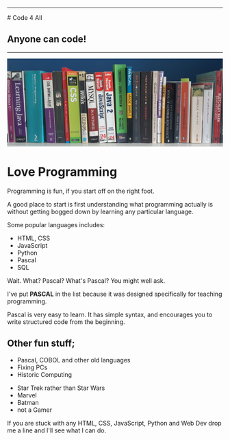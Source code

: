 <hr>
# Code 4 All 

## Anyone can code! 
<hr>

<img src="bookshelf.jpg">

# Love Programming

<p>Programming is fun, if you start off on the right foot.</p>
<p>A good place to start is first understanding what programming actually is without getting bogged down by learning any particular language.</p>

<p>Some popular languages includes:</p>
<ul><li>HTML, CSS</li><li>JavaScript</li><li>Python</li><li>Pascal</li><li>SQL</li></ul>

<p>Wait. What?  Pascal? What's Pascal? You might well ask.</p>
<p>I've put <strong>PASCAL</strong> in the list because it was designed specifically for teaching programming.</p>
<p>Pascal is very easy to learn. It has simple syntax, and encourages you to write structured code from the beginning.</p>

## Other fun stuff;

<ul><li>Pascal, COBOL and other old languages</li><li>Fixing PCs</li><li>Historic Computing</li></ul>
<ul><li>Star Trek rather than Star Wars</li><li>Marvel</li><li>Batman</li><li>not a Gamer</li></ul>


If you are stuck with any HTML, CSS, JavaScript, Python and Web Dev drop me a line and I'll see what I can do.
